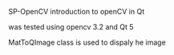 SP-OpenCV
introduction to openCV in Qt 

was tested using opencv 3.2 and Qt 5

MatToQImage class is used to dispaly he image 
